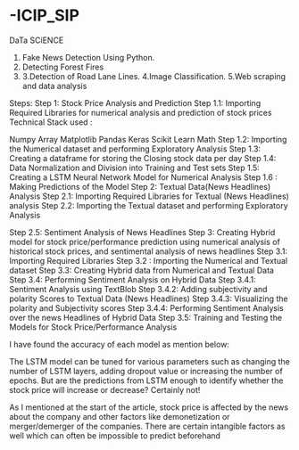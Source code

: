 # -ICIP_SIP

DaTa SCiENCE

1. Fake News Detection Using Python.
2. Detecting Forest Fires
3. 3.Detection of Road Lane Lines.
4.Image Classification.
5.Web scraping and data analysis



Steps:
Step 1: Stock Price Analysis and Prediction
Step 1.1: Importing Required Libraries for numerical analysis and prediction of stock prices
Technical Stack used :

Numpy Array
Matplotlib
Pandas
Keras
Scikit Learn
Math
Step 1.2: Importing the Numerical dataset and performing Exploratory Analysis
Step 1.3: Creating a dataframe for storing the Closing stock data per day
Step 1.4: Data Normalization and Division into Training and Test sets
Step 1.5: Creating a LSTM Neural Network Model for Numerical Analysis
Step 1.6 : Making Predictions of the Model
Step 2: Textual Data(News Headlines) Analysis
Step 2.1: Importing Required Libraries for Textual (News Headlines) analysis
Step 2.2: Importing the Textual dataset and performing Exploratory Analysis

Step 2.5: Sentiment Analysis of News Headlines
Step 3: Creating Hybrid model for stock price/performance prediction using numerical analysis of historical stock prices, and sentimental analysis of news headlines
Step 3.1: Importing Required Libraries
Step 3.2 : Importing the Numerical and Textual dataset
Step 3.3: Creating Hybrid data from Numerical and Textual Data
Step 3.4: Performing Sentiment Analysis on Hybrid Data
       Step 3.4.1: Sentiment Analysis using TextBlob
       Step 3.4.2: Adding subjectivity and polarity Scores to Textual Data (News Headlines)
       Step 3.4.3: Visualizing the polarity and Subjectivity scores
       Step 3.4.4: Performing Sentiment Analysis over the news Headlines of Hybrid Data
Step 3.5: Training and Testing the Models for Stock Price/Performance Analysis
       
I have found the accuracy of each model as mention below:

The LSTM model can be tuned for various parameters such as changing the number of LSTM layers, adding dropout value or increasing the number of epochs. But are the predictions from LSTM enough to identify whether the stock price will increase or decrease? Certainly not!

As I mentioned at the start of the article, stock price is affected by the news about the company and other factors like demonetization or merger/demerger of the companies. There are certain intangible factors as well which can often be impossible to predict beforehand

